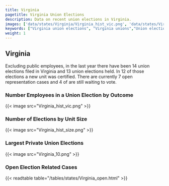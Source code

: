 ```yaml
---
title: Virginia
pagetitle: Virginia Union Elections
description: Data on recent union elections in Virginia.
images: ['data/states/Virginia/Virginia_hist_vic.png', 'data/states/Virginia/Virginia_hist_size.png', 'data/states/Virginia/Virginia_10.png']
keywords: ["Virginia union elections", "Virginia unions","Union elections"]
weight: 1
---
```

##  Virginia

Excluding public employees, in the last year there have been 14 union elections filed in Virginia and 13 union elections held. In 12 of those elections a new unit was certified. There are currently 7 open representation cases and 4 of are still waiting to vote.

### Number Employees in a Union Election by Outcome
{{< image src="Virginia_hist_vic.png" >}}

### Number of Elections by Unit Size
{{< image src="Virginia_hist_size.png" >}}

### Largest Private Union Elections
{{< image src="Virginia_10.png" >}}

### Open Election Related Cases
{{< readtable table="/tables/states/Virginia_open.html" >}}

